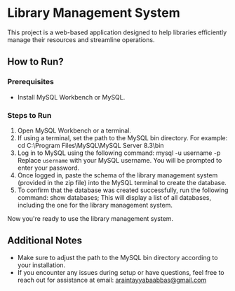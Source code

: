 # Library Management System

This project is a web-based application designed to help libraries efficiently manage their resources and streamline operations.

## How to Run?
### Prerequisites
- Install MySQL Workbench or MySQL.

### Steps to Run
1. Open MySQL Workbench or a terminal.
2. If using a terminal, set the path to the MySQL bin directory.
   For example:
   cd C:\Program Files\MySQL\MySQL Server 8.3\bin
4. Log in to MySQL using the following command:
   mysql -u username -p
   Replace `username` with your MySQL username. You will be prompted to enter your password.
5. Once logged in, paste the schema of the library management system (provided in the zip file) into the MySQL terminal to create the database.
6. To confirm that the database was created successfully, run the following command:
   show databases;
   This will display a list of all databases, including the one for the library management system.

Now you're ready to use the library management system.

## Additional Notes
- Make sure to adjust the path to the MySQL bin directory according to your installation.
- If you encounter any issues during setup or have questions, feel free to reach out for assistance at email: araintayyabaabbas@gmail.com
